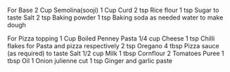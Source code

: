 For Base
2 Cup Semolina(sooji)
1 Cup Curd
2 tsp Rice flour
1 tsp Sugar
to taste Salt
2 tsp Baking powder
1 tsp Baking soda
as needed water to make dough

For Pizza topping
1 Cup Boiled Penney Pasta
1/4 cup Cheese
1 tsp Chilli flakes for Pasta and pizza respectively
2 tsp Oregano
4 tbsp Pizza sauce (as required)
to taste Salt
1/2 cup Milk
1 tbsp Cornflour
2 Tomatoes Puree
1 tbsp Oil
1 Onion julienne cut
1 tsp Ginger and garlic paste

